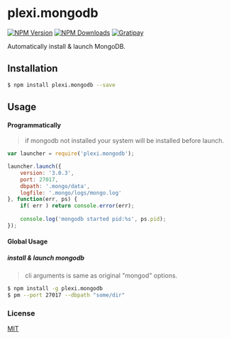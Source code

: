 # plexi.mongodb

[![NPM Version][npm-image]][npm-url]
[![NPM Downloads][downloads-image]][downloads-url]
[![Gratipay][gratipay-image]][gratipay-url]
<!-- [![Build Status][travis-image-flat]][travis-url] -->

Automatically install & launch MongoDB.

## Installation
```sh
$ npm install plexi.mongodb --save
```

## Usage

#### Programmatically
> if mongodb not installed your system will be installed before launch.

```js
var launcher = require('plexi.mongodb');

launcher.launch({
	version: '3.0.3',
	port: 27017,
	dbpath: '.mongo/data',
	logfile: '.mongo/logs/mongo.log'
}, function(err, ps) {
	if( err ) return console.error(err);
	
	console.log('mongodb started pid:%s', ps.pid);
});
```

#### Global Usage
##### install & launch mongodb
> cli arguments is same as original "mongod" options.

```sh
$ npm install -g plexi.mongodb
$ pm --port 27017 --dbpath "some/dir"
```

### License

  [MIT](LICENSE)  

[npm-image]: https://img.shields.io/npm/v/plexi.mongodb.svg?style=flat
[npm-url]: https://npmjs.org/package/plexi.mongodb
[downloads-image]: https://img.shields.io/npm/dm/plexi.mongodb.svg?style=flat
[downloads-url]: https://npmjs.org/package/plexi.mongodb
[travis-image-flat]: https://img.shields.io/travis/attrs/plexi.mongodb.svg?style=flat
[travis-image]: https://travis-ci.org/attrs/plexi.mongodb.svg?branch=master
[travis-url]: https://travis-ci.org/attrs/plexi.mongodb
[gratipay-image]: https://img.shields.io/gratipay/teamattrs.svg?style=flat
[gratipay-url]: https://gratipay.com/teamattrs/